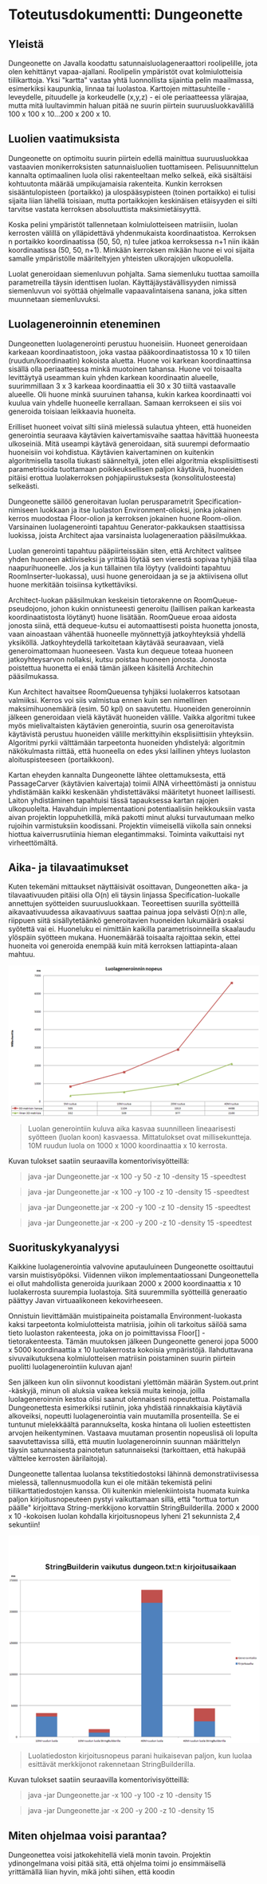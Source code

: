 Toteutusdokumentti: Dungeonette
===============================

Yleistä
-------
Dungeonette on Javalla koodattu satunnaisluolageneraattori roolipelille, jota olen kehittänyt vapaa-ajallani. Roolipelin ympäristöt ovat kolmiulotteisia tiilikarttoja. Yksi "kartta" vastaa yhtä luonnollista sijaintia pelin maailmassa, esimerkiksi kaupunkia, linnaa tai luolastoa. Karttojen mittasuhteille - leveydelle, pituudelle ja korkeudelle (x,y,z) - ei ole periaatteessa ylärajaa, mutta mitä luultavimmin haluan pitää ne suurin piirtein suuruusluokkavälillä 100 x 100 x 10...200 x 200 x 10. 

Luolien vaatimuksista
---------------------
Dungeonette on optimoitu suurin piirtein edellä mainittua suuruusluokkaa vastaavien monikerroksisten satunnaisluolien tuottamiseen. Pelisuunnittelun kannalta optimaalinen luola olisi rakenteeltaan melko selkeä, eikä sisältäisi kohtuutonta määrää umpikujamaisia rakenteita. Kunkin kerroksen sisääntulopisteen (portaikko) ja ulospääsypisteen (toinen portaikko) ei tulisi sijaita liian lähellä toisiaan, mutta portaikkojen keskinäisen etäisyyden ei silti tarvitse vastata kerroksen absoluuttista maksimietäisyyttä.

Koska pelini ympäristöt tallennetaan kolmiulotteiseen matriisiin, luolan kerrosten välillä on ylläpidettävä yhdenmukaista koordinaatistoa. Kerroksen n portaikko koordinaatissa (50, 50, n) tulee jatkoa kerroksessa n+1 niin ikään koordinaatissa (50, 50, n+1). Minkään kerroksen mikään huone ei voi sijaita samalle ympäristölle määriteltyjen yhteisten ulkorajojen ulkopuolella. 

Luolat generoidaan siemenluvun pohjalta. Sama siemenluku tuottaa samoilla parametreilla täysin identtisen luolan. Käyttäjäystävällisyyden nimissä siemenluvun voi syöttää ohjelmalle vapaavalintaisena sanana, joka sitten muunnetaan siemenluvuksi.

Luolageneroinnin eteneminen
---------------------------
Dungeonetten luolagenerointi perustuu huoneisiin. Huoneet generoidaan karkeaan koordinaatistoon, joka vastaa pääkoordinaatistossa 10 x 10 tiilen (ruudun/koordinaatin) kokoista aluetta. Huone voi karkean koordinaattinsa sisällä olla periaatteessa minkä muotoinen tahansa. Huone voi toisaalta levittäytyä useamman kuin yhden karkean koordinaatin alueelle, suurimmillaan 3 x 3 karkeaa koordinaattia eli 30 x 30 tiiltä vastaavalle alueelle. Oli huone minkä suuruinen tahansa, kukin karkea koordinaatti voi kuulua vain yhdelle huoneelle kerrallaan. Samaan kerrokseen ei siis voi generoida toisiaan leikkaavia huoneita. 

Erilliset huoneet voivat silti siinä mielessä sulautua yhteen, että huoneiden generointia seuraava käytävien kaivertamisvaihe saattaa hävittää huoneesta ulkoseiniä. Mitä useampi käytävä generoidaan, sitä suurempi deformaatio huoneisiin voi kohdistua. Käytävien kaivertaminen on kuitenkin algoritmisella tasolla tiukasti säänneltyä, joten ellei algoritmia eksplisiittisesti parametrisoida tuottamaan poikkeuksellisen paljon käytäviä, huoneiden pitäisi erottua luolakerroksen pohjapiirustuksesta (konsolitulosteesta) selkeästi.

Dungeonette säilöö generoitavan luolan perusparametrit Specification-nimiseen luokkaan ja itse luolaston Environment-olioksi, jonka jokainen kerros muodostaa Floor-olion ja kerroksen jokainen huone Room-olion. Varsinainen luolagenerointi tapahtuu Generator-pakkauksen staattisissa luokissa, joista Architect ajaa varsinaista luolageneraation pääsilmukkaa. 

Luolan generointi tapahtuu pääpiirteissään siten, että Architect valitsee yhden huoneen aktiiviseksi ja yrittää löytää sen vierestä sopivaa tyhjää tilaa naapurihuoneelle. Jos ja kun tällainen tila löytyy (validointi tapahtuu RoomInserter-luokassa), uusi huone generoidaan ja se ja aktiivisena ollut huone merkitään toisiinsa kytkettäviksi.

Architect-luokan pääsilmukan keskeisin tietorakenne on RoomQueue-pseudojono, johon kukin onnistuneesti generoitu (laillisen paikan karkeasta koordinaatistosta löytänyt) huone lisätään. RoomQueue eroaa aidosta jonosta siinä, että dequeue-kutsu ei automaattisesti poista huonetta jonosta, vaan ainoastaan vähentää huoneelle myönnettyjä jatkoyhteyksiä yhdellä yksiköllä. Jatkoyhteydellä tarkoitetaan käytävää seuraavaan, vielä generoimattomaan huoneeseen. Vasta kun dequeue toteaa huoneen jatkoyhteysarvon nollaksi, kutsu poistaa huoneen jonosta. Jonosta poistettua huonetta ei enää tämän jälkeen käsitellä Architechin pääsilmukassa.

Kun Architect havaitsee RoomQueuensa tyhjäksi luolakerros katsotaan valmiiksi. Kerros voi siis valmistua ennen kuin sen nimellinen maksimihuonemäärä (esim. 50 kpl) on saavutettu. Huoneiden generoinnin jälkeen generoidaan vielä käytävät huoneiden välille. Vaikka algoritmi tukee myös mielivaltaisten käytävien generointia, suurin osa generoitavista käytävistä perustuu huoneiden välille merkittyihin eksplisiittisiin yhteyksiin. Algoritmi pyrkii välttämään tarpeetonta huoneiden yhdistelyä: algoritmin näkökulmasta riittää, että huoneella on edes yksi laillinen yhteys luolaston aloituspisteeseen (portaikkoon).

Kartan eheyden kannalta Dungeonette lähtee olettamuksesta, että PassageCarver (käytävien kaivertaja) toimii AINA virheettömästi ja onnistuu yhdistämään kaikki keskenään yhdistettäväksi määritetyt huoneet laillisesti. Laiton yhdistäminen tapahtuisi tässä tapauksessa kartan rajojen ulkopuolelta. Havahduin implementaationi potentiaalisiin heikkouksiin vasta aivan projektin loppuhetkillä, mikä pakotti minut aluksi turvautumaan melko rujoihin varmistuksiin koodissani. Projektin viimeisellä viikolla sain onneksi hiottua kaiverrusrutiinia hieman elegantimmaksi. Toiminta vaikuttaisi nyt virheettömältä. 

Aika- ja tilavaatimukset
------------------------
Kuten tekemäni mittaukset näyttäisivät osoittavan, Dungeonetten aika- ja tilavaativuuden pitäisi olla O(n) eli täysin linjassa Specification-luokalle annettujen syötteiden suuruusluokkaan. Teoreettisen suurilla syötteillä aikavaativuudessa aikavaativuus saattaa painua jopa selvästi O(n):n alle, riippuen siitä sisällytetäänkö generoitavien huoneiden lukumäärä osaksi syötettä vai ei. Huoneluku ei nimittäin kaikilla parametrisoinneilla skaalaudu ylöspäin syötteen mukana. Huonemäärää toisaalta rajoittaa sekin, ettei huoneita voi generoida enempää kuin mitä kerroksen lattiapinta-alaan mahtuu.

![alt text](https://github.com/basic-ohjelmoia/dungeonette/blob/master/dokumentaatio/kuvat/luolagenerointi.png)
> Luolan generointiin kuluva aika kasvaa suunnilleen lineaarisesti syötteen (luolan koon) kasvaessa. Mittatulokset ovat millisekuntteja. 10M ruudun luola on 1000 x 1000 koordinaattia x 10 kerrosta.

Kuvan tulokset saatiin seuraavilla komentorivisyötteillä:

> java -jar Dungeonette.jar -x 100 -y 50 -z 10 -density 15 -speedtest

> java -jar Dungeonette.jar -x 100 -y 100 -z 10 -density 15 -speedtest

> java -jar Dungeonette.jar -x 200 -y 100 -z 10 -density 15 -speedtest

> java -jar Dungeonette.jar -x 200 -y 200 -z 10 -density 15 -speedtest

Suorituskykyanalyysi
--------------------
Kaikkine luolagenerointia valvovine aputauluineen Dungeonette osoittautui varsin muistisyöpöksi. Viidennen viikon implementaatiossani Dungeonettella ei ollut mahdollista generoida juurikaan 2000 x 2000 koordinaattia x 10 luolakerrosta suurempia luolastoja. Sitä suuremmilla syötteillä generaatio päättyy Javan virtuaalikoneen kekovirheeseen.

Onnistuin lievittämään muistipaineita poistamalla Environment-luokasta kaksi tarpeetonta kolmiulotteista matriisia, joihin oli tarkoitus säilöä sama tieto luolaston rakenteesta, joka on jo poimittavissa Floor[] -tietorakenteesta. Tämän muutoksen jälkeen Dungeonette generoi jopa 5000 x 5000 koordinaattia x 10 luolakerrosta kokoisia ympäristöjä. Ilahduttavana sivuvaikutuksena kolmiulotteisen matriisin poistaminen suurin piirtein puolitti luolagenerointiin kuluvan ajan!

Sen jälkeen kun olin siivonnut koodistani ylettömän määrän System.out.print -käskyjä, minun oli aluksia vaikea keksiä muita keinoja, joilla luolageneroinnin kestoa olisi saanut olennaisesti nopeutettua. Poistamalla Dungeonettesta esimerkiksi rutiinin, joka yhdistää rinnakkaisia käytäviä alkoveiksi, nopeutti luolagenerointia vain muutamilla prosenteilla. Se ei tuntunut mielekkäältä parannukselta, koska hintana oli luolien esteettisten arvojen heikentyminen. Vastaava muutaman prosentin nopeuslisä oli lopulta saavutettavissa sillä, että muutin luolageneroinnin suunnan määrittelyn täysin satunnaisesta painotetun satunnaiseksi (tarkoittaen, että hakupää välttelee kerrosten äärilaitoja). 

Dungeonette tallentaa luolansa tekstitiedostoksi lähinnä demonstratiivisessa mielessä, tallennusmuodolla kun ei ole mitään tekemistä pelini tiilikarttatiedostojen kanssa. Oli kuitenkin mielenkiintoista huomata kuinka paljon kirjoitusnopeuteen pystyi vaikuttamaan sillä, että "torttua tortun päälle" kirjoittava String-merkkijono korvattiin StringBuilderilla. 2000 x 2000 x 10 -kokoisen luolan kohdalla kirjoitusnopeus lyheni 21 sekunnista 2,4 sekuntiin!

![alt text](https://github.com/basic-ohjelmoia/dungeonette/blob/master/dokumentaatio/kuvat/kirjoitusnopeus.png)
> Luolatiedoston kirjoitusnopeus parani huikaisevan paljon, kun luolaa esittävät merkkijonot rakennetaan StringBuilderilla.

Kuvan tulokset saatiin seuraavilla komentorivisyötteillä:

> java -jar Dungeonette.jar -x 100 -y 100 -z 10 -density 15

> java -jar Dungeonette.jar -x 200 -y 200 -z 10 -density 15


Miten ohjelmaa voisi parantaa?
------------------------------
Dungeonettea voisi jatkokehitellä vielä monin tavoin. Projektin ydinongelmana voisi pitää sitä, että ohjelma toimi jo ensimmäisellä yrittämällä liian hyvin, mikä johti siihen, että koodin 
